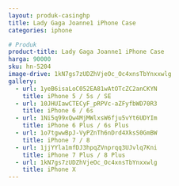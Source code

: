 ```yaml
---
layout: produk-casinghp
title: Lady Gaga Joanne1 iPhone Case
categories: iphone

# Produk
product-title: Lady Gaga Joanne1 iPhone Case
harga: 90000
sku: hn-5204
image-drive: 1kN7gs7zUDZhVjeOc_Oc4xnsTbYnxxwlg
gallery:
  - url: 1yeB6isaLoC052EA81wAtOTcZC2anCKYN
    title: iPhone 5 / 5s / SE
  - url: 10JHUIawCTECyF_pRPVc-aZFyfbWD70R3
    title: iPhone 6 / 6s
  - url: 1Ni5q99xQw4MjMWlxsW6fju5vYt6UDYIm
    title: iPhone 6 Plus / 6s Plus
  - url: 1o7tgwwBpJ-VyPZnTh6nDrd4XksS0GmBW
    title: iPhone 7 / 8
  - url: 1jjYYla1mfDJ3hpqZVnprqq3UJvlq7Kni
    title: iPhone 7 Plus / 8 Plus
  - url: 1kN7gs7zUDZhVjeOc_Oc4xnsTbYnxxwlg
    title: iPhone X
---
```

